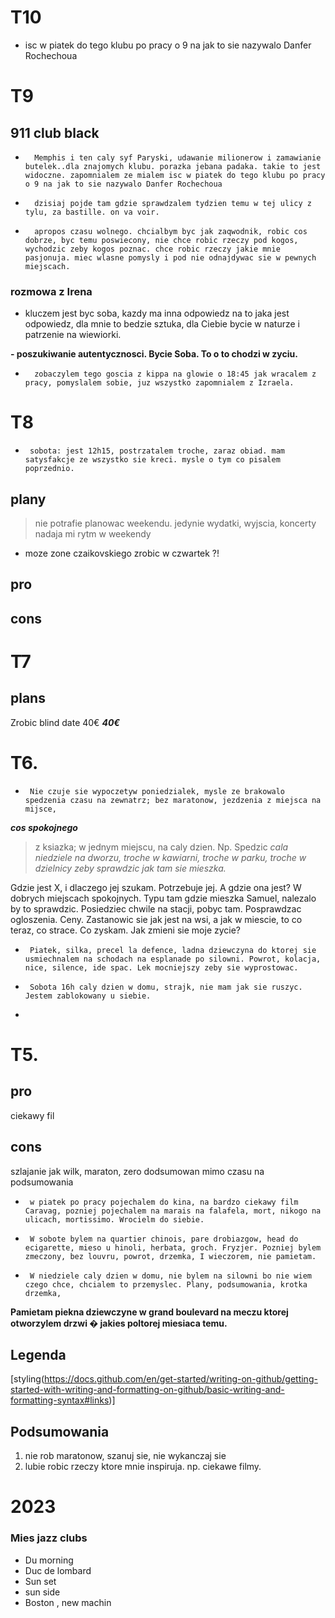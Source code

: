 # T10 
- isc w piatek do tego klubu po pracy o 9 na jak to sie nazywalo Danfer Rochechoua
# T9 
## 911 club black 

*       Memphis i ten caly syf Paryski, udawanie milionerow i zamawianie butelek..dla znajomych klubu. porazka jebana padaka. takie to jest widoczne. zapomnialem ze mialem isc w piatek do tego klubu po pracy o 9 na jak to sie nazywalo Danfer Rochechoua
*       dzisiaj pojde tam gdzie sprawdzalem tydzien temu w tej ulicy z tylu, za bastille. on va voir. 


*       apropos czasu wolnego. chcialbym byc jak zaqwodnik, robic cos dobrze, byc temu poswiecony, nie chce robic rzeczy pod kogos, wychodzic zeby kogos poznac. chce robic rzeczy jakie mnie pasjonuja. miec wlasne pomysly i pod nie odnajdywac sie w pewnych miejscach. 

### rozmowa z Irena
- kluczem jest byc soba, kazdy ma inna odpowiedz na to jaka jest odpowiedz, dla mnie to bedzie sztuka, dla Ciebie bycie w naturze i patrzenie na wiewiorki. 

**- poszukiwanie autentycznosci. Bycie Soba. To o to chodzi w zyciu.**

*       zobaczylem tego goscia z kippa na glowie o 18:45 jak wracalem z pracy, pomyslalem sobie, juz wszystko zapomnialem z Izraela. 


# T8

*      sobota: jest 12h15, postrzatalem troche, zaraz obiad. mam satysfakcje ze wszystko sie kreci. mysle o tym co pisalem poprzednio. 
## plany 
> nie potrafie planowac weekendu. jedynie wydatki, wyjscia, koncerty nadaja mi rytm w weekendy
- moze zone czaikovskiego zrobic w czwartek ?!
## pro 
## cons

# T7
## plans 
Zrobic blind date 40€ ***40€***

# T6. 

*      Nie czuje sie wypoczetyw poniedzialek, mysle ze brakowalo spedzenia czasu na zewnatrz; bez maratonow, jezdzenia z miejsca na mijsce, 
***cos spokojnego*** 
> z ksiazka; w jednym miejscu, na caly dzien. Np. Spedzic 
_cala niedziele na dworzu, troche w kawiarni, troche w parku, troche w dzielnicy zeby sprawdzic jak tam sie mieszka._

Gdzie jest X, i dlaczego jej szukam. Potrzebuje jej. A gdzie ona jest? W dobrych miejscach spokojnych. Typu tam gdzie mieszka Samuel, nalezalo by to sprawdzic. Posiedziec chwile na stacji, pobyc tam. Posprawdzac ogloszenia. Ceny. 
Zastanowic sie jak jest na wsi, a jak w miescie, to co teraz, co strace. Co zyskam. Jak zmieni sie moje zycie? 

*      Piatek, silka, precel la defence, ladna dziewczyna do ktorej sie usmiechnalem na schodach na esplanade po silowni. Powrot, kolacja, nice, silence, ide spac. Lek mocniejszy zeby sie wyprostowac. 
*      Sobota 16h caly dzien w domu, strajk, nie mam jak sie ruszyc. Jestem zablokowany u siebie. 
*
# T5.
## pro
ciekawy fil 
## cons
szlajanie jak wilk, maraton, zero dodsumowan mimo czasu na podsumowania

*      w piatek po pracy pojechalem do kina, na bardzo ciekawy film Caravag, pozniej pojechalem na marais na falafela, mort, nikogo na ulicach, mortissimo. Wrocielm do siebie. 
*      W sobote bylem na quartier chinois, pare drobiazgow, head do ecigarette, mieso u hinoli, herbata, groch. Fryzjer. Pozniej bylem zmeczony, bez louvru, powrot, drzemka, I wieczorem, nie pamietam. 
*      W niedziele caly dzien w domu, nie bylem na silowni bo nie wiem czego chce, chcialem to przemyslec. Plany, podsumowania, krotka drzemka, 
       
**Pamietam piekna dziewczyne w grand boulevard na meczu ktorej otworzylem drzwi � jakies poltorej miesiaca temu.**

## Legenda
[styling(https://docs.github.com/en/get-started/writing-on-github/getting-started-with-writing-and-formatting-on-github/basic-writing-and-formatting-syntax#links)]

## Podsumowania

1. nie rob maratonow, szanuj sie, nie wykanczaj sie 
2. lubie robic rzeczy ktore mnie inspiruja. np. ciekawe filmy. 


# 2023


### Mies jazz clubs
- Du morning 
- Duc de lombard
- Sun set 
- sun side
- Boston , new machin
